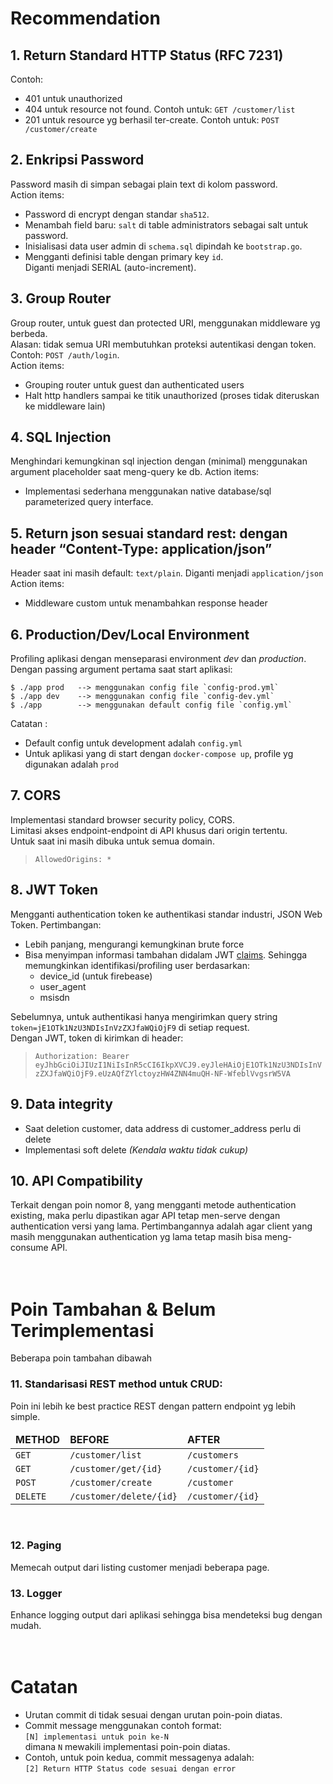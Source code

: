 # Recommendation

## 1. Return Standard HTTP Status (RFC 7231)
Contoh:
* 401 untuk unauthorized
* 404 untuk resource not found. Contoh untuk: `GET /customer/list`
* 201 untuk resource yg berhasil ter-create. Contoh untuk: `POST /customer/create`

## 2. Enkripsi Password
Password masih di simpan sebagai plain text di kolom password.<br>
Action items:
* Password di encrypt dengan standar `sha512`.
* Menambah field baru: `salt` di table administrators sebagai salt untuk password.
* Inisialisasi data user admin di `schema.sql` dipindah ke `bootstrap.go`.
* Mengganti definisi table dengan primary key `id`.<br>
  Diganti menjadi SERIAL (auto-increment).


## 3. Group Router
Group router, untuk guest dan protected URI, menggunakan middleware yg berbeda.<br>
Alasan: tidak semua URI membutuhkan proteksi autentikasi dengan token. 
Contoh: `POST /auth/login`.<br>
Action items:
* Grouping router untuk guest dan authenticated users
* Halt http handlers sampai ke titik unauthorized (proses tidak diteruskan ke middleware lain)


## 4. SQL Injection
Menghindari kemungkinan sql injection dengan (minimal) menggunakan argument placeholder saat meng-query ke db.
Action items:
* Implementasi sederhana menggunakan native database/sql parameterized query interface.


## 5. Return json sesuai standard rest: dengan header “Content-Type: application/json”
Header saat ini masih default: `text/plain`. Diganti menjadi `application/json`
Action items:
* Middleware custom untuk menambahkan response header


## 6. Production/Dev/Local Environment
Profiling aplikasi dengan menseparasi environment *dev* dan *production*.<br>
Dengan passing argument pertama saat start aplikasi:

    $ ./app prod   --> menggunakan config file `config-prod.yml`
    $ ./app dev    --> menggunakan config file `config-dev.yml`
    $ ./app        --> menggunakan default config file `config.yml`

Catatan : 
 * Default config untuk development adalah `config.yml`
 * Untuk aplikasi yang di start dengan `docker-compose up`, profile yg digunakan adalah `prod`


## 7. CORS
Implementasi standard browser security policy, CORS.<br>
Limitasi akses endpoint-endpoint di API khusus dari origin tertentu.<br>
Untuk saat ini masih dibuka untuk semua domain.<br>
> `AllowedOrigins: *`

## 8. JWT Token
Mengganti authentication token ke authentikasi standar industri, JSON Web Token.
Pertimbangan:
* Lebih panjang, mengurangi kemungkinan brute force
* Bisa menyimpan informasi tambahan didalam JWT [claims](https://auth0.com/docs/tokens/json-web-tokens/json-web-token-claims). Sehingga memungkinkan identifikasi/profiling user berdasarkan:
  * device_id (untuk firebease)
  * user_agent
  * msisdn

Sebelumnya, untuk authentikasi hanya mengirimkan query string `token=jE1OTk1NzU3NDIsInVzZXJfaWQiOjF9` di setiap request.<br>Dengan JWT, token di kirimkan di header:

> `Authorization: Bearer eyJhbGciOiJIUzI1NiIsInR5cCI6IkpXVCJ9.eyJleHAiOjE1OTk1NzU3NDIsInVzZXJfaWQiOjF9.eUzAQfZYlctoyzHW4ZNN4muQH-NF-WfeblVvgsrW5VA`

## 9. Data integrity
* Saat deletion customer, data address di customer_address perlu di delete
* Implementasi soft delete *(Kendala waktu tidak cukup)*

## 10. API Compatibility
Terkait dengan poin nomor 8, yang mengganti metode authentication existing, maka perlu dipastikan agar API tetap men-serve dengan authentication versi yang lama. Pertimbangannya adalah agar client yang masih menggunakan authentication yg lama tetap masih bisa meng-consume API.
<br>
<br>
<br>

# Poin Tambahan & Belum Terimplementasi
Beberapa poin tambahan dibawah 

### 11. Standarisasi REST method untuk CRUD:
Poin ini lebih ke best practice REST dengan pattern endpoint yg lebih simple.

<table>
    <thead>
        <tr>
            <td><strong>METHOD</strong></td>
            <td><strong>BEFORE</strong></td>
            <td><strong>AFTER</strong></td>
        </tr>
    </thead>
    <tbody>
        <tr>
            <td><code>GET</code></td>
            <td><code>/customer/list</code></td>
            <td><code>/customers</code></td>
        </tr>
        <tr>
            <td><code>GET</code></td>
            <td><code>/customer/get/{id}</code></td>
            <td><code>/customer/{id}</code></td>
        </tr>
        <tr>
            <td><code>POST</code></td>
            <td><code>/customer/create</code></td>
            <td><code>/customer</code></td>
        </tr>
        <tr>
            <td><code>DELETE</code></td>
            <td><code>/customer/delete/{id}</code></td>
            <td><code>/customer/{id}</code></td>
        </tr>
    </tbody>
</table> 
<br>

### 12. Paging
Memecah output dari listing customer menjadi beberapa page.
### 13. Logger
Enhance logging output dari aplikasi sehingga bisa mendeteksi bug dengan mudah.
<br>
<br>
<br>

# Catatan
* Urutan commit di tidak sesuai dengan urutan poin-poin diatas.<br>
* Commit message menggunakan contoh format: <br>
  `[N] implementasi untuk poin ke-N` <br>
  dimana `N` mewakili implementasi poin-poin diatas.<br>
* Contoh, untuk poin kedua, commit messagenya adalah:<br>
  `[2] Return HTTP Status code sesuai dengan error` 


